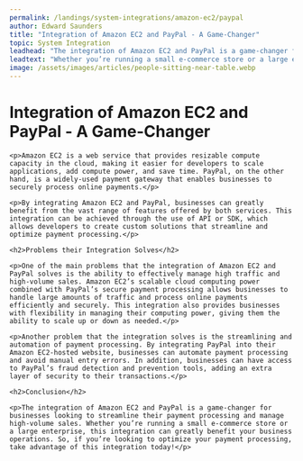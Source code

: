```yaml
---
permalink: /landings/system-integrations/amazon-ec2/paypal
author: Edward Saunders
title: "Integration of Amazon EC2 and PayPal - A Game-Changer"
topic: System Integration
leadhead: "The integration of Amazon EC2 and PayPal is a game-changer for businesses looking to streamline their payment processing and manage high-volume sales"
leadtext: "Whether you’re running a small e-commerce store or a large enterprise, this integration can greatly benefit your business operations. So, if you’re looking to optimize your payment processing, take advantage of this integration today!"
image: /assets/images/articles/people-sitting-near-table.webp
---
```

<div class="arttext">	<h1>Integration of Amazon EC2 and PayPal - A Game-Changer</h1>

	<p>Amazon EC2 is a web service that provides resizable compute capacity in the cloud, making it easier for developers to scale applications, add compute power, and save time. PayPal, on the other hand, is a widely-used payment gateway that enables businesses to securely process online payments.</p>

	<p>By integrating Amazon EC2 and PayPal, businesses can greatly benefit from the vast range of features offered by both services. This integration can be achieved through the use of API or SDK, which allows developers to create custom solutions that streamline and optimize payment processing.</p>

	<h2>Problems their Integration Solves</h2>

	<p>One of the main problems that the integration of Amazon EC2 and PayPal solves is the ability to effectively manage high traffic and high-volume sales. Amazon EC2’s scalable cloud computing power combined with PayPal’s secure payment processing allows businesses to handle large amounts of traffic and process online payments efficiently and securely. This integration also provides businesses with flexibility in managing their computing power, giving them the ability to scale up or down as needed.</p>

	<p>Another problem that the integration solves is the streamlining and automation of payment processing. By integrating PayPal into their Amazon EC2-hosted website, businesses can automate payment processing and avoid manual entry errors. In addition, businesses can have access to PayPal’s fraud detection and prevention tools, adding an extra layer of security to their transactions.</p>

	<h2>Conclusion</h2>

	<p>The integration of Amazon EC2 and PayPal is a game-changer for businesses looking to streamline their payment processing and manage high-volume sales. Whether you’re running a small e-commerce store or a large enterprise, this integration can greatly benefit your business operations. So, if you’re looking to optimize your payment processing, take advantage of this integration today!</p>

</div>
